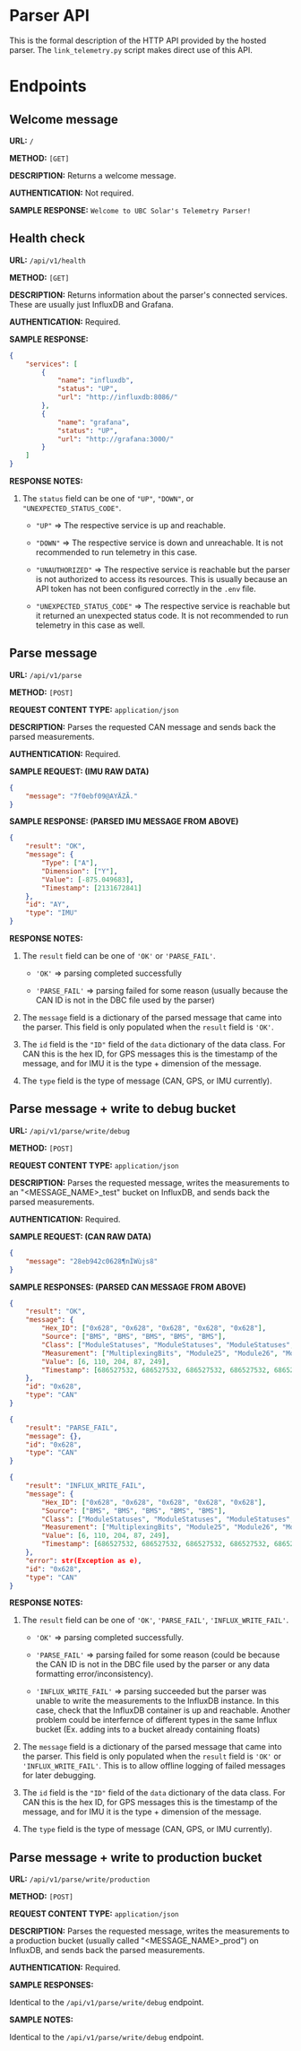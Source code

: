 # Parser API

This is the formal description of the HTTP API provided by the hosted parser. The `link_telemetry.py` script makes direct use of this API.

# Endpoints

## Welcome message

**URL:** `/`

**METHOD:** `[GET]`

**DESCRIPTION:** Returns a welcome message.

**AUTHENTICATION:** Not required.

**SAMPLE RESPONSE:** `Welcome to UBC Solar's Telemetry Parser!`

## Health check

**URL:** `/api/v1/health`

**METHOD:** `[GET]`

**DESCRIPTION:** Returns information about the parser's connected services. These are usually just InfluxDB and Grafana.

**AUTHENTICATION:** Required.

**SAMPLE RESPONSE:**

```json
{
    "services": [
        {
            "name": "influxdb",
            "status": "UP",
            "url": "http://influxdb:8086/"
        },
        {
            "name": "grafana",
            "status": "UP",
            "url": "http://grafana:3000/"
        }
    ]
}
```

**RESPONSE NOTES:**

1. The `status` field can be one of `"UP"`, `"DOWN"`, or `"UNEXPECTED_STATUS_CODE"`.

    - `"UP"` => The respective service is up and reachable.

    - `"DOWN"` => The respective service is down and unreachable. It is not recommended to run telemetry in this case.

    - `"UNAUTHORIZED"` => The respective service is reachable but the parser is not authorized to access its resources. This is usually because an API token has not been configured correctly in the `.env` file.

    - `"UNEXPECTED_STATUS_CODE"` => The respective service is reachable but it returned an unexpected status code. It is not recommended to run telemetry in this case as well.

## Parse message

**URL:** `/api/v1/parse`

**METHOD:** `[POST]`

**REQUEST CONTENT TYPE:** `application/json`

**DESCRIPTION:** Parses the requested CAN message and sends back the parsed measurements.

**AUTHENTICATION:** Required.

**SAMPLE REQUEST: (IMU RAW DATA)**

```json
{
    "message": "7f0ebf09@AYÄZÃ."
}
```

**SAMPLE RESPONSE: (PARSED IMU MESSAGE FROM ABOVE)**

```json
{
    "result": "OK",
    "message": {
        "Type": ["A"],
        "Dimension": ["Y"],
        "Value": [-875.049683],
        "Timestamp": [2131672841]
    },
    "id": "AY",
    "type": "IMU"
}
```

**RESPONSE NOTES:**

1. The `result` field can be one of `'OK'` or `'PARSE_FAIL'`.

    - `'OK'` => parsing completed successfully

    - `'PARSE_FAIL'` => parsing failed for some reason (usually because the CAN ID is not in the DBC file used by the parser)

2. The `message` field is a dictionary of the parsed message that came into the parser. This field is only populated when the `result` field is `'OK'`.

3. The `id` field is the `"ID"` field of the `data` dictionary of the data class. For CAN this is the hex ID, for GPS messages this is the timestamp of the message, and for IMU it is the type + dimension of the message.

4. The `type` field is the type of message (CAN, GPS, or IMU currently).

## Parse message + write to debug bucket

**URL:** `/api/v1/parse/write/debug`

**METHOD:** `[POST]`

**REQUEST CONTENT TYPE:** `application/json`

**DESCRIPTION:** Parses the requested message, writes the measurements to an "<MESSAGE_NAME>_test" bucket on InfluxDB, and sends back the parsed measurements.

**AUTHENTICATION:** Required.

**SAMPLE REQUEST: (CAN RAW DATA)**

```json
{
    "message": "28eb942c0628¶nÌWùjs8"
}
```

**SAMPLE RESPONSES: (PARSED CAN MESSAGE FROM ABOVE)**

```json
{
    "result": "OK",
    "message": {
        "Hex_ID": ["0x628", "0x628", "0x628", "0x628", "0x628"], 
        "Source": ["BMS", "BMS", "BMS", "BMS", "BMS"], 
        "Class": ["ModuleStatuses", "ModuleStatuses", "ModuleStatuses", "ModuleStatuses", "ModuleStatuses"], 
        "Measurement": ["MultiplexingBits", "Module25", "Module26", "Module27", "Module28"], 
        "Value": [6, 110, 204, 87, 249], 
        "Timestamp": [686527532, 686527532, 686527532, 686527532, 686527532]
    },
    "id": "0x628",
    "type": "CAN"
}
```

```json
{
    "result": "PARSE_FAIL",
    "message": {},
    "id": "0x628",
    "type": "CAN"
}
```

```json
{
    "result": "INFLUX_WRITE_FAIL",
    "message": {
        "Hex_ID": ["0x628", "0x628", "0x628", "0x628", "0x628"], 
        "Source": ["BMS", "BMS", "BMS", "BMS", "BMS"], 
        "Class": ["ModuleStatuses", "ModuleStatuses", "ModuleStatuses", "ModuleStatuses", "ModuleStatuses"], 
        "Measurement": ["MultiplexingBits", "Module25", "Module26", "Module27", "Module28"], 
        "Value": [6, 110, 204, 87, 249], 
        "Timestamp": [686527532, 686527532, 686527532, 686527532, 686527532]
    },
    "error": str(Exception as e),
    "id": "0x628",
    "type": "CAN"      
}
```

**RESPONSE NOTES:**

1. The `result` field can be one of `'OK'`, `'PARSE_FAIL'`, `'INFLUX_WRITE_FAIL'`.

    - `'OK'` => parsing completed successfully.

    - `'PARSE_FAIL'` => parsing failed for some reason (could be because the CAN ID is not in the DBC file used by the parser or any data formatting error/inconsistency).

    - `'INFLUX_WRITE_FAIL'` => parsing succeeded but the parser was unable to write the measurements to the InfluxDB instance. In this case, check that the InfluxDB container is up and reachable. Another problem could be interfernce of different types in the same Influx bucket (Ex. adding ints to a bucket already containing floats)

2. The `message` field is a dictionary of the parsed message that came into the parser. This field is only populated when the `result` field is `'OK'` or `'INFLUX_WRITE_FAIL'`. This is to allow offline logging of failed messages for later debugging.

3. The `id` field is the `"ID"` field of the `data` dictionary of the data class. For CAN this is the hex ID, for GPS messages this is the timestamp of the message, and for IMU it is the type + dimension of the message.

4. The `type` field is the type of message (CAN, GPS, or IMU currently).


## Parse message + write to production bucket

**URL:** `/api/v1/parse/write/production`

**METHOD:** `[POST]`

**REQUEST CONTENT TYPE:** `application/json`

**DESCRIPTION:** Parses the requested message, writes the measurements to a production bucket (usually called "<MESSAGE_NAME>_prod") on InfluxDB, and sends back the parsed measurements.

**AUTHENTICATION:** Required.

**SAMPLE RESPONSES:**

Identical to the `/api/v1/parse/write/debug` endpoint.

**SAMPLE NOTES:**

Identical to the `/api/v1/parse/write/debug` endpoint.
